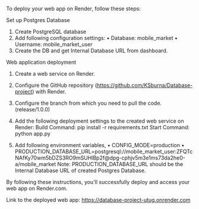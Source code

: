 To deploy your web app on Render, follow these steps:

Set up Postgres Database

1. Create PostgreSQL database
2. Add following configuration settings:
	•	Database: mobile_market
	•	Username: mobile_market_user
3. Create the DB and get Internal Database URL from dashboard. 



Web application deployment

1. Create a web service on Render.
2. Configure the GitHub repository (https://github.com/KSburna/Database-project) with Render.
3. Configure the branch from which you need to pull the code. (release/1.0.0)
4. Add the following deployment settings to the created web service on Render:
	Build Command: pip install -r requirements.txt
	Start Command: python app.py

5. Add following environment variables,
	•	CONFIG_MODE=production
	•	PRODUCTION_DATABASE_URL=postgresql://mobile_market_user:ZFQTcNAfKy70wm5bDZS3RO9mSUHlBp2f@dpg-cphjv5m3e1ms73da2he0-a/mobile_market
Note: PRODUCTION_DATABASE_URL should be the Internal Database URL of created Postgres Database.

By following these instructions, you'll successfully deploy and access your web app on Render.com.

Link to the deployed web app: https://database-project-utug.onrender.com
